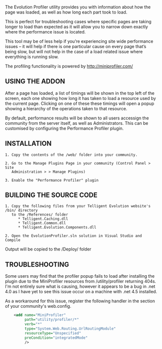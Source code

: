 The Evolution Profiler utility provides you with information about how the page was
loaded, as well as how long each part took to load. 

This is perfect for troubleshooting cases where specific pages are taking longer to
load than expected as it will allow you to narrow down exactly where the performance
issue is located.

This tool may be of less help if you’re experiencing site wide performance issues
– it will help if there is one particular cause on every page that’s being slow, but
will not help in the case of a load related issue where everything is running slow.

The profiling functionality is powered by http://miniprofiler.com/

## USING THE ADDON

After a page has loaded, a list of timings will be shown in the top left of the screen,
each one showing how long it has taken to load a resource used by the current page.
Clicking on one of these these timings will open a popup showing a hierarchy of the
operations taken to that resource.

By default, performance results will be shown to all users accessign the community from
the server itself, as well as Administrators.  This can be customised by configuring the
Performance Profiler plugin.

## INSTALLATION

    1. Copy the contents of the /web/ folder into your community.

    2. Go to the Manage Plugins Page in your community (Control Panel > Site
       Administration > > Manage Plugins)

    3. Enable the "Performance Profiler" plugin

## BUILDING THE SOURCE CODE

    1. Copy the following files from your Telligent Evolution website's /bin/ directory
       to the /References/ folder
          * Telligent.Caching.dll
          * Telligent.Common.dll
          * Telligent.Evolution.Components.dll

    2. Open the EvolutionProfiler.sln solution in Visual Studio and Compile

Output will be copied to the /Deploy/ folder

## TROUBLESHOOTING

Some users may find that the profiler popup fails to load after installing the plugin
due to the MiniProfiler resources from /utility/profiler returning 404s.  I'm not
entirely sure what is causing, however it appears to be a bug in .net 4.0 as I have yet
to see this issue occur on a machine with .net 4.5 installed.

As a workaround for this issue, register the following handler in the <handlers /> section of your community's web.config.

```xml
    <add name="MiniProfiler"
         path="utility/profiler/*"
         verb="*"
         type="System.Web.Routing.UrlRoutingModule"
         resourceType="Unspecified"
         preCondition="integratedMode"
         />
```
